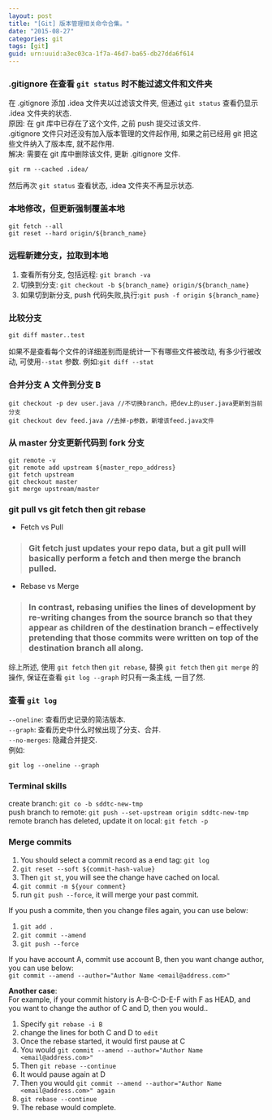 ```yaml
---
layout: post
title: "[Git] 版本管理相关命令合集。"
date: "2015-08-27"
categories: git
tags: [git]
guid: urn:uuid:a3ec03ca-1f7a-46d7-ba65-db27dda6f614
---
```


### .gitignore 在查看 `git status` 时不能过滤文件和文件夹  

在 .gitignore 添加 .idea 文件夹以过滤该文件夹, 但通过 `git status` 查看仍显示 .idea 文件夹的状态.    
原因: 在 git 库中已存在了这个文件, 之前 push 提交过该文件.  
.gitignore 文件只对还没有加入版本管理的文件起作用, 如果之前已经用 git 把这些文件纳入了版本库, 就不起作用.  
解决: 需要在 git 库中删除该文件, 更新 .gitignore 文件.    
~~~vim
git rm --cached .idea/
~~~  
然后再次 `git status` 查看状态, .idea 文件夹不再显示状态.    
  
### 本地修改，但更新强制覆盖本地  

~~~vim
git fetch --all   
git reset --hard origin/${branch_name}
~~~
  
### 远程新建分支，拉取到本地  

1. 查看所有分支, 包括远程: `git branch -va`   
2. 切换到分支: `git checkout -b ${branch_name} origin/${branch_name}`  
3. 如果切到新分支, push 代码失败,执行:`git push -f origin ${branch_name}`  
   
### 比较分支  

~~~vim
git diff master..test
~~~  
如果不是查看每个文件的详细差别而是统计一下有哪些文件被改动, 有多少行被改动, 可使用`--stat` 参数. 例如:`git diff --stat`  
  
### 合并分支 A 文件到分支 B  

~~~vim
git checkout -p dev user.java //不切换branch，把dev上的user.java更新到当前分支
git checkout dev feed.java //去掉-p参数，新增该feed.java文件
~~~
  
### 从 master 分支更新代码到 fork 分支

~~~
git remote -v
git remote add upstream ${master_repo_address}
git fetch upstream
git checkout master
git merge upstream/master
~~~
  
### git pull vs git fetch then git rebase

* Fetch vs Pull  
> ### Git fetch just updates your repo data, but a git pull will basically perform a fetch and then merge the branch pulled.  

* Rebase vs Merge  
> ### In contrast, rebasing unifies the lines of development by re-writing changes from the source branch so that they appear as children of the destination branch – effectively pretending that those commits were written on top of the destination branch all along.  

综上所述, 使用 `git fetch` then `git rebase`, 替换 `git fetch` then `git merge` 的操作, 保证在查看 `git log --graph` 时只有一条主线, 一目了然.

### 查看 `git log`  
`--oneline`: 查看历史记录的简洁版本.  
`--graph`: 查看历史中什么时候出现了分支、合并.  
`--no-merges`: 隐藏合并提交.  
例如:
~~~
git log --oneline --graph
~~~

### Terminal skills  

create branch: `git co -b sddtc-new-tmp`  
push branch to remote: `git push --set-upstream origin sddtc-new-tmp`  
remote branch has deleted, update it on local: `git fetch -p`  

### Merge commits

1. You should select a commit record as a end tag: `git log`
2. `git reset --soft ${commit-hash-value}`
3. Then `git st`, you will see the change have cached on local.
4. `git commit -m ${your comment}`
5. run `git push --force`, it will merge your past commit.

If you push a commite, then you change files again, you can use below:

1. `git add .`  
2. `git commit --amend`  
3. `git push --force`  

If you have account A, commit use account B, then you want change author, you can use below:  
`git commit --amend --author="Author Name <email@address.com>"`  

**Another case**:  
For example, if your commit history is A-B-C-D-E-F with F as HEAD, and you want to change the author of C and D, then you would..  

1. Specify `git rebase -i B`  
2. change the lines for both C and D to `edit`  
3. Once the rebase started, it would first pause at C  
4. You would `git commit --amend --author="Author Name <email@address.com>"`  
5. Then `git rebase --continue`  
6. It would pause again at D  
7. Then you would `git commit --amend --author="Author Name <email@address.com>" again`  
8. `git rebase --continue`  
9. The rebase would complete.  
